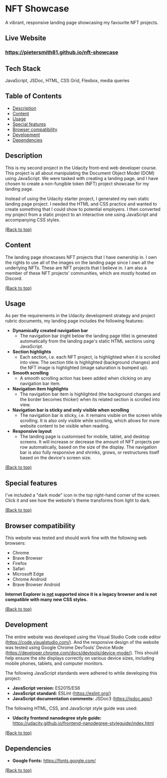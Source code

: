 # NFT Showcase

A vibrant, responsive landing page showcasing my favourite NFT projects.

## Live Website

### https://pietersmith81.github.io/nft-showcase

## Tech Stack

JavaScript, JSDoc, HTML, CSS Grid, Flexbox, media queries

## Table of Contents

- [Description](#description)
- [Content](#content)
- [Usage](#usage)
- [Special features](#special-features)
- [Browser compatibility](#browser-compatibility)
- [Development](#development)
- [Dependencies](#dependencies)

## Description

This is my second project in the Udacity front-end web developer course. This project is all about manipulating the Document Object Model (DOM) using JavaScript. We were tasked with creating a landing page, and I have chosen to create a non-fungible token (NFT) project showcase for my landing page.

Instead of using the Udacity starter project, I generated my own static landing page project. I needed the HTML and CSS practice and wanted to create something that I could show to potential employers. I then converted my project from a static project to an interactive one using JavaScript and accompanying CSS styles.

[(Back to top)](#table-of-contents)

## Content

The landing page showcases NFT projects that I have ownership in. I own the rights to use all of the images on the landing page since I own all the underlying NFTs. These are NFT projects that I believe in. I am also a member of these NFT projects' communities, which are mostly hosted on Discord.

[(Back to top)](#table-of-contents)

## Usage

As per the requirements in the Udacity development strategy and project rubric documents, my landing page includes the following features:

- **Dynamically created navigation bar**
  - The navigation bar (right below the landing page title) is generated automatically from the landing page's static HTML sections using JavaScript.
- **Section highlights**
  - Each section, i.e. each NFT project, is highlighted when it is scrolled into view. The section title is highlighted (background changes) and the NFT image is highlighted (image saturation is bumped up).
- **Smooth scrolling**
  - A smooth scrolling action has been added when clicking on any navigation bar item.
- **Navigation item highlights**
  - The navigation bar item is highlighted (the background changes and the border becomes thicker) when its related section is scrolled into view.
- **Navigation bar is sticky and only visible when scrolling**
  - The navigation bar is sticky, i.e. it remains visible on the screen while scrolling. It is also only visible while scrolling, which allows for more website content to be visible when reading.
- **Responsive layout**
  - The landing page is customised for mobile, tablet, and desktop screens. It will increase or decrease the amount of NFT projects per row automatically, based on the size of the display. The navigation bar is also fully responsive and shrinks, grows, or restructures itself based on the device's screen size.

[(Back to top)](#table-of-contents)

## Special features

I've included a "dark mode" icon in the top right-hand corner of the screen. Click it and see how the website's theme transforms from light to dark.

[(Back to top)](#table-of-contents)

## Browser compatibility

This website was tested and should work fine with the following web browsers:

- Chrome
- Brave Browser
- Firefox
- Safari
- Microsoft Edge
- Chrome Android
- Brave Browser Android

**Internet Explorer is <u>not</u> supported since it is a legacy browser and is not compatible with many new CSS styles.**

[(Back to top)](#table-of-contents)

## Development

The entire website was developed using the Visual Studio Code code editor (https://code.visualstudio.com/). And the responsive design of the website was tested using Google Chrome DevTools' Device Mode (https://developer.chrome.com/docs/devtools/device-mode/). This should help ensure the site displays correctly on various device sizes, including mobile phones, tablets, and computer monitors.

The following JavaScript standards were adhered to while developing this project:

- **JavaScript version:** ES2015/ES6
- **JavaScript standard:** ESLint (https://eslint.org/)
- **JavaScript documentation comments:** JSDoc3 (https://jsdoc.app/)

The following HTML, CSS, and JavaScript style guide was used:

- **Udacity frontend nanodegree style guide:** https://udacity.github.io/frontend-nanodegree-styleguide/index.html

[(Back to top)](#table-of-contents)

## Dependencies

- **Google Fonts:** https://fonts.google.com/

[(Back to top)](#table-of-contents)
